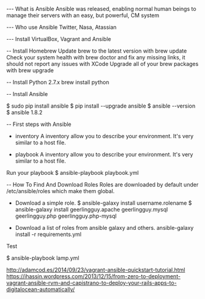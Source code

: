 --- What is Ansible
Ansible was released, enabling normal human beings to manage their servers with an easy, but powerful, CM system

--- Who use Ansible
Twitter, Nasa, Atassian

--- Install VirtualBox, Vagrant and Ansible

-- Install Homebrew
Update brew to the latest version with brew update
Check your system health with brew doctor and fix any missing links, it should not report any issues with XCode
Upgrade all of your brew packages with brew upgrade

-- Install Python 2.7.x
brew install python

-- Install Ansible

$ sudo pip install ansible
$ pip install --upgrade ansible
$ ansible --version
$ ansible 1.8.2


-- First steps with Ansible

- inventory
A inventory allow you to describe your environment. It's very similar to a host file.

- playbook
A inventory allow you to describe your environment. It's very similar to a host file.

Run your playbook
$ ansible-playbook playbook.yml

-- How To Find And Download Roles
Roles are downloaded by default under /etc/ansible/roles which make them global.

- Download a simple role.
$ ansible-galaxy install username.rolename
$ ansible-galaxy install geerlingguy.apache geerlingguy.mysql geerlingguy.php geerlingguy.php-mysql

- Download a list of roles from ansible galaxy and others.
ansible-galaxy install -r requirements.yml

Test

$ ansible-playbook lamp.yml




http://adamcod.es/2014/09/23/vagrant-ansible-quickstart-tutorial.html
https://ihassin.wordpress.com/2013/12/15/from-zero-to-deployment-vagrant-ansible-rvm-and-capistrano-to-deploy-your-rails-apps-to-digitalocean-automatically/
